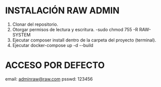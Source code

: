 # INSTALACIÓN RAW ADMIN

1. Clonar del repositorio.
2. Otorgar permisos de lectura y escritura. 
	-sudo chmod 755 -R RAW-SYSTEM
3. Ejecutar composer install dentro de la carpeta del proyecto (terminal).
4. Ejecutar docker-compose up -d --build

# ACCESO POR DEFECTO
email: adminraw@raw.com
psswd: 123456


